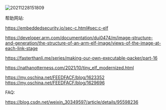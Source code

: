 ![20211228151809](https://cdn.jsdelivr.net/gh/nzcv/picgo/20211228151809.png)



帮助网站:

https://embeddedsecurity.io/sec-c.html#sec:c-elf

https://developer.arm.com/documentation/dui0474/m/image-structure-and-generation/the-structure-of-an-arm-elf-image/views-of-the-image-at-each-link-stage

https://fasterthanli.me/series/making-our-own-executable-packer/part-16

https://nathanotterness.com/2021/10/tiny_elf_modernized.html

https://my.oschina.net/FEEDFACF/blog/1623352
https://my.oschina.net/FEEDFACF/blog/1629696


FAQ:

https://blog.csdn.net/weixin_30349597/article/details/95598236

